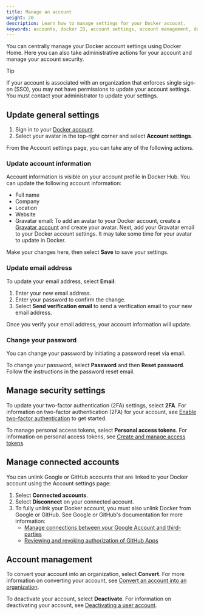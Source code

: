 ```yaml
---
title: Manage an account
weight: 20
description: Learn how to manage settings for your Docker account.
keywords: accounts, docker ID, account settings, account management, docker home
---
```


You can centrally manage your Docker account settings using Docker Home. Here
you can also take administrative actions for your account and manage your
account security.

> [!TIP]
>
> If your account is associated with an organization that enforces single
> sign-on (SSO), you may not have permissions to update your account settings.
> You must contact your administrator to update your settings.

## Update general settings

1. Sign in to your [Docker account](https://app.docker.com/login).
2. Select your avatar in the top-right corner and select **Account settings**.

From the Account settings page, you can take any of the following actions.

### Update account information

Account information is visible on your account profile in Docker Hub. You can
update the following account information:

- Full name
- Company
- Location
- Website
- Gravatar email: To add an avatar to your Docker account, create a
[Gravatar account](https://gravatar.com/) and create your avatar. Next, add your
Gravatar email to your Docker account settings. It may take some time for your
avatar to update in Docker.

Make your changes here, then select **Save** to save your settings.

### Update email address

To update your email address, select **Email**:

1. Enter your new email address.
2. Enter your password to confirm the change.
3. Select **Send verification email** to send a verification email to your new
email address.

Once you verify your email address, your account information will update.

### Change your password

You can change your password by initiating a password reset via email.

To change your password, select **Password** and then **Reset password**.
Follow the instructions in the password reset email.

## Manage security settings

To update your two-factor authentication (2FA) settings, select **2FA**.
For information on two-factor authentication (2FA) for your account, see
[Enable two-factor authentication](../security/for-developers/2fa/_index.md)
to get started.

To manage personal access tokens, select **Personal access tokens**.
For information on personal access tokens, see
[Create and manage access tokens](../security/for-developers/access-tokens.md).

## Manage connected accounts

You can unlink Google or GitHub accounts that are linked to your Docker account
using the Account settings page:

1. Select **Connected accounts**.
2. Select **Disconnect** on your connected account.
3. To fully unlink your Docker account, you must also unlink Docker from Google
or GitHub. See Google or GitHub's documentation for more information:
    - [Manage connections between your Google Account and third-parties](https://support.google.com/accounts/answer/13533235?hl=en)
    - [Reviewing and revoking authorization of GitHub Apps](https://docs.github.com/en/apps/using-github-apps/reviewing-and-revoking-authorization-of-github-apps)

## Account management

To convert your account into an organization, select **Convert**.
For more information on converting your account, see
[Convert an account into an organization](../admin/organization/convert-account.md).

To deactivate your account, select **Deactivate**.
For information on deactivating your account, see
[Deactivating a user account](./deactivate-user-account.md).
